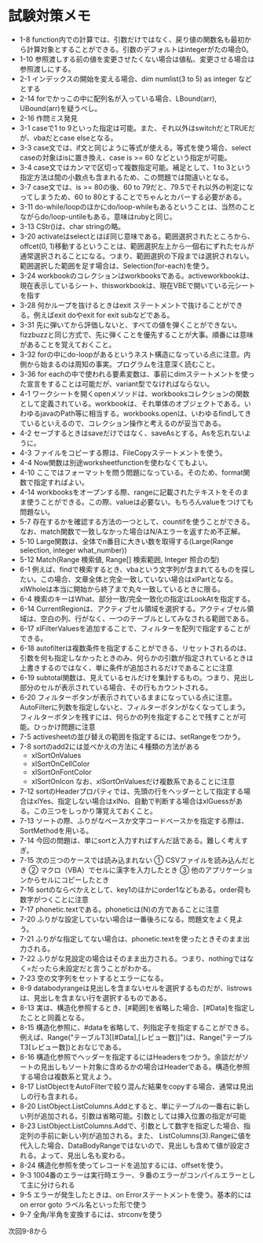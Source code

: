 # 試験対策メモ

- 1-8 function内での計算では、引数だけではなく、戻り値の関数名も最初から計算対象とすることができる。引数のデフォルトはintegerがたの場合0。
- 1-10 参照渡しする前の値を変更させたくない場合は値私、変更させる場合は参照渡しにする。
- 2-1 インデックスの開始を変える場合、dim numlist(3 to 5) as integer などとする
- 2-14 forでかっこの中に配列名が入っている場合、LBound(arr), UBound(arr)を疑うべし。
- 2-16 作問ミス発見
- 3-1 caseで1 to 9といった指定は可能。また、それ以外はswitchだとTRUEだが、vbaだとcase elseとなる。
- 3-3 case文では、if文と同じように等式が使える。等式を使う場合、select caseの対象はisに置き換え、case is >= 60 などという指定が可能。
- 3-4 case文ではカンマで区切って複数指定可能。補足として、1 to 3という指定方法は間の小数点も含まれるため、この問題では間違いとなる。
- 3-7 case文では、is >= 80の後、60 to 79だと、79.5でそれ以外の判定になってしまうため、60 to 80とすることでちゃんとカバーする必要がある。
- 3-11 do-while/loopのほかにdo/loop-whileもあるということは、当然のことながらdo/loop-untileもある。意味はrubyと同じ。
- 3-13 CStr()は、char stringの略。
- 3-20 activateはselectとほぼ同じ意味である。範囲選択されたところから、offcet(0, 1)移動するということは、範囲選択左上から一個右にずれたセルが通常選択されることになる。つまり、範囲選択の下段までは選択されない。範囲選択した範囲を足す場合は、Selection(for-each)を使う。
- 3-24 workbookのコレクションはworkbooksである。activeworkbookは、現在表示しているシート、thisworkbookは、現在VBEで開いている元シートを指す
- 3-28 何かループを抜けるときはexit ステートメントで抜けることができる。例えばexit doやexit for exit subなどである。
- 3-31 先に弾いてから評価しないと、すべての値を弾くことができない。fizzbuzzと同じ方式で、先に弾くことを優先することが大事。順番には意味があることを覚えておくこと。
- 3-32 forの中にdo-loopがあるというネスト構造になっている点に注意。内側から始まるのは周知の事実。プログラムを注意深く読むこと。
- 3-36 for eachの中で使われる要素変数は、事前にdimステートメントを使った宣言をすることは可能だが、variant型でなければならない。
- 4-1 ワークシートを開くopenメソッドは、workbooksコレクションの関数として定義されている。workbookは、それ単体のオブジェクトである。いわゆるjavaのPath等に相当する。workbooks.openは、いわゆるfindしてきているといえるので、コレクション操作と考えるのが妥当である。
- 4-2 セーブするときはsaveだけではなく、saveAsとする。Asを忘れないように。
- 4-3 ファイルをコピーする際は、FileCopyステートメントを使う。
- 4-4 Now関数は別途worksheetfunctionを使わなくてもよい。
- 4-10 ここではフォーマットを問う問題になっている。そのため、format関数で指定すればよい。
- 4-14 workbooksをオープンする際、rangeに記載されたテキストをそのまま使うことができる。この際、valueは必要ない。もちろんvalueをつけても問題ない。
- 5-7 存在するかを確認する方法の一つとして、countifを使うことができる。なお、match関数で一致しなかった場合はN/Aエラーを返すため不正解。
- 5-10 Large関数は、全体でn番目に大きい数を取得する(Large(Range selection, integer what_number))
- 5-12 Match(Range 検索値, Range[] 検索範囲, Integer 照合の型)
- 6-1 例えば、findで検索するとき、vbaという文字列が含まれてるものを探したい。この場合、文章全体と完全一致していない場合はxlPartとなる。xlWholeは本当に開始から終了まで丸々一致しているときに限る。
- 6-4 検索のキーはWhat、部分一致/完全一致化の指定はLookAtを指定する。
- 6-14 CurrentRegionは、アクティブセル領域を選択する。アクティブセル領域は、空白の列、行がなく、一つのテーブルとしてみなされる範囲である。
- 6-17 xlFilterValuesを追加することで、フィルターを配列で指定することができる。
- 6-18 autofilterは複数条件を指定することができる、リセットされるのは、引数を何も指定しなかったときのみ、何らかの引数が指定されているときは上書きするのではなく、単に条件が追加されるだけであることに注意
- 6-19 subtotal関数は、見えているセルだけを集計するもの。つまり、見出し部分のセルが表示されている場合、その行もカウントされる。
- 6-20 フィルターボタンが表示されているままになっている点に注意。AutoFilterに列数を指定しないと、フィルターボタンがなくなってしまう。フィルターボタンを残すには、何らかの列を指定することで残すことが可能。ひっかけ問題に注意
- 7-5 activesheetの並び替えの範囲を指定するには、setRangeをつかう。
- 7-8 sortのadd2には並べかえの方法に４種類の方法がある
    - xlSortOnValues
    - xlSortOnCellColor
    - xlSortOnFontColor
    - xlSortOnIcon
なお、xlSortOnValuesだけ複数系であることに注意
- 7-12 sortのHeaderプロパティでは、先頭の行をヘッダーとして指定する場合はxlYes、指定しない場合はxlNo、自動で判断する場合はxlGuessがある。この三つをしっかり簿覚えておくこと。
- 7-13 ソートの際、ふりがなベースか文字コードベースかを指定する際は、SortMethodを用いる。
- 7-14 今回の問題は、単にsortと入力すればすんだ話である。難しく考えすぎ。
- 7-15 次の三つのケースでは読み込まれない
① CSVファイルを読み込んだとき
② マクロ（VBA）でセルに漢字を入力したとき
③ 他のアプリケーションからセルにコピーしたとき
- 7-16 sortのならべかえとして、key1のほかにorder1などもある。order荷も数字がつくことに注意
- 7-17 phonetic.textである。phoneticは(N)の方であることに注意
- 7-20 ふりがな設定していない場合は一番後ろになる。問題文をよく見よう。
- 7-21 ふりがな指定してない場合は、phonetic.textを使ったときそのまま出力される。
- 7-22 ふりがな見設定の場合はそのまま出力される。つまり、nothingではなく=だったら未設定だと言うことがわかる。
- 7-23 空の文字列をセットするとエラーになる。
- 8-9 databodyrangeは見出しを含まないセルを選択するものだが、listrowsは、見出しを含まない行を選択するものである。
- 8-13 実は、構造化参照するとき、\[\#範囲]を省略した場合、\[#Data]を指定したことと同義となる。
- 8-15 構造化参照に、#dataを省略して、列指定子を指定することができる。例えば、Range("テーブルT3[[#Data],[レビュー数]]")は、Range("テーブルT3[レビュー数])とおなじである。
- 8-16 構造化参照でヘッダーを指定するにはHeadersをつかう。余談だがソートの見出しもソート対象に含めるかの場合はHeaderである。構造化参照する場合は複数系と覚えよう。
- 8-17 ListObjectをAutoFilterで絞り混んだ結果をcopyする場合、通常は見出しの行も含まれる。
- 8-20 ListObject.ListColumns.Addとすると、単にテーブルの一番右に新しい列が追加される。引数は省略可能。引数としては挿入位置の指定が可能
- 8-23 ListObject.ListColumns.Addで、引数として数字を指定した場合、指定列の手前に新しい列が追加される。また、 ListColumns(3).Rangeに値を代入した場合、DataBodyRangeではないので、見出しも含めて値が設定される。よって、見出し名も変わる。
- 8-24 構造化参照を使ってレコードを追加するには、offsetを使う。
- 9-3 1004番のエラーは実行時エラー、９番のエラーがコンパイルエラーとして主に分けられる
- 9-5 エラーが発生したときは、on Errorステートメントを使う。基本的にはon error goto ラベル名といった形で使う
- 9-7 全角/半角を変換するには、strconvを使う

次回9-8から

